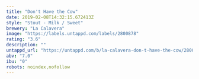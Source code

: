 ```yaml
---
title: "Don't Have the Cow"
date: 2019-02-08T14:32:15.672413Z
style: "Stout - Milk / Sweet"
brewery: "La Calavera"
image: "https://labels.untappd.com/labels/2800878"
rating: "3.6"
description: ""
untappd_url: "https://untappd.com/b/la-calavera-don-t-have-the-cow/2800878"
abv: "7.0"
ibu: "0"
robots: noindex,nofollow
---
```

